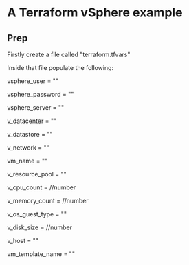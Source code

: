 # A Terraform vSphere example

## Prep
Firstly create a file called "terraform.tfvars"

Inside that file populate the following:

vsphere_user = ""

vsphere_password = ""

vsphere_server = ""

v_datacenter = ""

v_datastore = ""

v_network = ""

vm_name = ""

v_resource_pool = ""

v_cpu_count =   //number

v_memory_count =  //number

v_os_guest_type = "" 

v_disk_size =  //number

v_host = ""

vm_template_name = ""